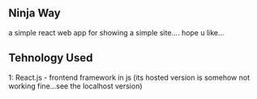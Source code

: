 ## Ninja Way
a simple react web app for showing a simple site....
hope u like...

## Tehnology Used 

1: React.js - frontend framework in js
(its hosted version is somehow not working fine...see the localhost version)
